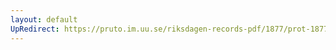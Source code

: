 ```yaml
---
layout: default
UpRedirect: https://pruto.im.uu.se/riksdagen-records-pdf/1877/prot-1877--fk--030/prot-1877--fk--030_024.pdf
---
```

